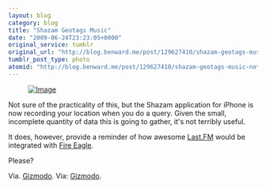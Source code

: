 ```yaml
---
layout: blog
category: blog
title: "Shazam Geotags Music"
date: "2009-06-24T23:23:05+0000"
original_service: tumblr
original_url: "http://blog.benward.me/post/129627410/shazam-geotags-music-not-sure-of-the"
tumblr_post_type: photo
atomid: "http://blog.benward.me/post/129627410/shazam-geotags-music-not-sure-of-the"
---
```

<figure class="photo">
  <a href="http://gizmodo.com/5302073/shazam-now-tweets-maps-your-music-journeys"><img src="http://benward.me/res/tumblr/media/129627410/0.jpg" alt="Image"></a>
</figure>

Not sure of the practicality of this, but the Shazam application for iPhone is now recording your location when you do a query. Given the small, incomplete quantity of data this is going to gather, it's not terribly useful.

It does, however, provide a reminder of how awesome [Last.FM](http://last.fm) would be integrated with [Fire Eagle](http://fireeagle.com).

Please?

Via. <a href="http://gizmodo.com/5302073/shazam-now-tweets-maps-your-music-journeys">Gizmodo</a>.
Via: [Gizmodo](http://gizmodo.com/5302073/shazam-now-tweets-maps-your-music-journeys).